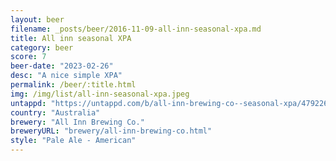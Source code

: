 ```yaml
---
layout: beer
filename: _posts/beer/2016-11-09-all-inn-seasonal-xpa.md
title: All inn seasonal XPA
category: beer
score: 7
beer-date: "2023-02-26"
desc: "A nice simple XPA"
permalink: /beer/:title.html
img: /img/list/all-inn-seasonal-xpa.jpeg
untappd: "https://untappd.com/b/all-inn-brewing-co--seasonal-xpa/4792264"
country: "Australia"
brewery: "All Inn Brewing Co."
breweryURL: "brewery/all-inn-brewing-co.html"
style: "Pale Ale - American"
---
```


